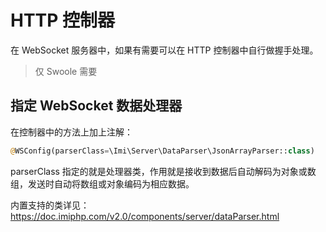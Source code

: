 # HTTP 控制器

在 WebSocket 服务器中，如果有需要可以在 HTTP 控制器中自行做握手处理。

> 仅 Swoole 需要

## 指定 WebSocket 数据处理器

在控制器中的方法上加上注解：

```php
@WSConfig(parserClass=\Imi\Server\DataParser\JsonArrayParser::class)
```

parserClass 指定的就是处理器类，作用就是接收到数据后自动解码为对象或数组，发送时自动将数组或对象编码为相应数据。

内置支持的类详见：<https://doc.imiphp.com/v2.0/components/server/dataParser.html>
